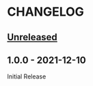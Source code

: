 # CHANGELOG

## [Unreleased]

## 1.0.0 - 2021-12-10

Initial Release

[Unreleased]: https://github.com/beste/clock/compare/1.0.0...main

